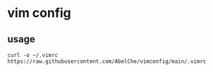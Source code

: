 # vim config
## usage
```shell
curl -o ~/.vimrc https://raw.githubusercontent.com/AbelChe/vimconfig/main/.vimrc
```
